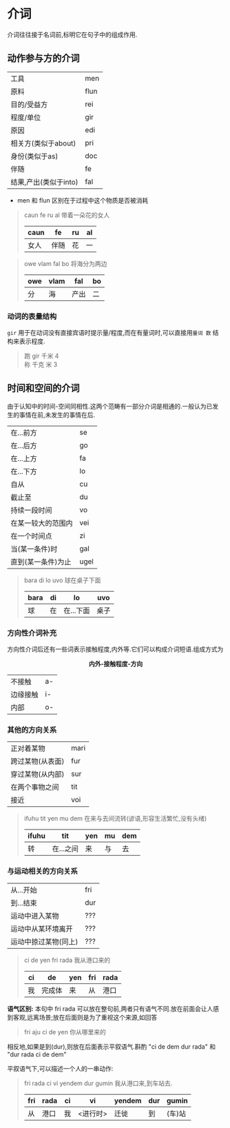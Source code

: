 # 介词

介词往往接于名词前,标明它在句子中的组成作用.
## 动作参与方的介词

| | |
|---|---|
|工具|men|
|原料|flun|
|目的/受益方|rei |
|程度/单位|gir |
|原因|edi|
|相关方(类似于about)|pri|
|身份(类似于as)| doc|
|伴随|fe|
|结果,产出(类似于into)|fal|
- men 和 flun 区别在于过程中这个物质是否被消耗

>caun fe ru al 带着一朵花的女人
>
>|caun|fe|ru|al|
>|---|---|---|---|
>|女人|伴随|花|一|

>owe vlam fal bo 将海分为两边
>
>|owe|vlam|fal|bo|
>|---|---|---|---|
>|分|海|产出|二|

### 动词的表量结构
`gir` 用于在动词没有直接宾语时提示量/程度,而在有量词时,可以直接用`量词 数` 结构来表示程度.

> 跑 gir 千米 4  
> 称 千克 米 3

## 时间和空间的介词

由于认知中的时间-空间同相性.这两个范畴有一部分介词是相通的.一般认为已发生的事情在前,未发生的事情在后.

| | |
|---|---|
|在...前方|se|
|在...后方|go|
|在...上方|fa|
|在...下方|lo|
|自从|cu|
|截止至|du|
|持续一段时间|vo|
|在某一较大的范围内|vei|
|在一个时间点|zi|
|当(某一条件)时|gal|
|直到(某一条件)为止|ugel|

>bara di lo uvo 球在桌子下面
>
>|bara|di|lo|uvo|
>|---|---|---|---|
>|球|在|在...下面|桌子|

### 方向性介词补充
方向性介词后还有一些词表示接触程度,内外等.它们可以构成介词短语.组成方式为

<div style="text-align: center;"> <b>内外-接触程度-方向</b></div>

| | |
|---|---|
|不接触|a-|
|边缘接触|i-|
|内部|o-|

### 其他的方向关系

| | |
|---|---|
|正对着某物|mari|
|跨过某物(从表面)|fur|
|穿过某物(从内部)|sur|
|在两个事物之间|tit|
|接近|voi|

>ifuhu tit yen mu dem 在来与去间流转(谚语,形容生活繁忙,没有头绪)
>
>|ifuhu|tit|yen|mu|dem|
>|---|---|---|---|---|
>|转|在...之间|来|与|去|
### 与运动相关的方向关系

| | |
|---|---|
|从...开始|fri|
|到...结束|dur|
|运动中进入某物|???|
|运动中从某环境离开|???|
|运动中掠过某物(同上)|???|

>ci de yen fri rada 我从港口来的
>
>|ci|de|yen|fri|rada|
>|---|---|---|---|---|
>|我|完成体|来|从|港口|

**语气区别:** 本句中 fri rada 可以放在整句前,两者只有语气不同.放在前面会让人感到客观,远离场景;放在后面则是为了重视这个来源,如回答

> fri aju ci de yen 你从哪里来的

相反地,如果是到(dur),则放在后面表示平叙语气.斟酌 "ci de dem dur rada" 和 "dur rada ci de dem"

平叙语气下,可以描述一个人的一串动作:

>fri rada ci vi yendem dur gumin 我从港口来,到车站去.
>
>|fri|rada|ci|vi| yendem|dur|gumin|
>|---|---|---|---|---|---|---|
>|从|港口|我|<进行时>|迁徙|到|(车)站|